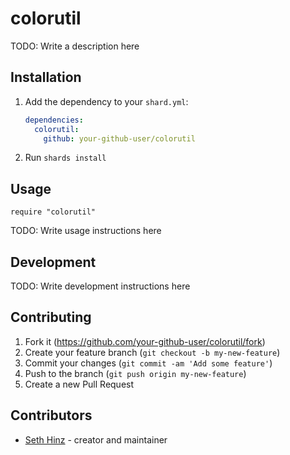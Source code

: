 # colorutil

TODO: Write a description here

## Installation

1. Add the dependency to your `shard.yml`:

   ```yaml
   dependencies:
     colorutil:
       github: your-github-user/colorutil
   ```

2. Run `shards install`

## Usage

```crystal
require "colorutil"
```

TODO: Write usage instructions here

## Development

TODO: Write development instructions here

## Contributing

1. Fork it (<https://github.com/your-github-user/colorutil/fork>)
2. Create your feature branch (`git checkout -b my-new-feature`)
3. Commit your changes (`git commit -am 'Add some feature'`)
4. Push to the branch (`git push origin my-new-feature`)
5. Create a new Pull Request

## Contributors

- [Seth Hinz](https://github.com/your-github-user) - creator and maintainer
